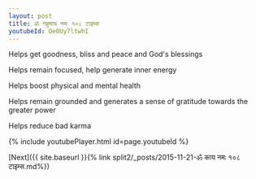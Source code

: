 ```yaml
---
layout: post
title: ॐ नहुषाय नमः १०८ टाइम्स
youtubeId: Oe0Uy7ltwhI
---
```

 
 
Helps get goodness, bliss and peace and God's blessings
 
Helps remain focused, help generate inner energy 
 
Helps boost physical and mental health 
 
Helps remain grounded and generates a sense of gratitude towards the greater power 
 
Helps reduce bad karma
 
 
 
 


{% include youtubePlayer.html id=page.youtubeId %}
 
[Next]({{ site.baseurl }}{% link  split2/_posts/2015-11-21-ॐ काय नमः  १०८ टाइम्स.md%})
 
